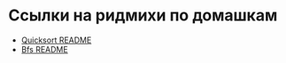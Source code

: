 # Ссылки на ридмихи по домашкам 

* [Quicksort README](src/cw1/README.md)
* [Bfs README](src/cw2/README.md)
